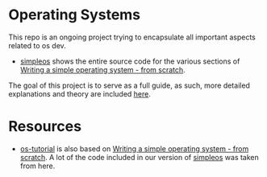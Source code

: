 # Operating Systems

This repo is an ongoing project trying to encapsulate all important aspects 
related to os dev.

* [simpleos](simpleos/) shows the entire source code for the various sections of 
  [Writing a simple operating system - from scratch](http://www.cs.bham.ac.uk/~exr/lectures/opsys/10_11/lectures/os-dev.pdf).

The goal of this project is to serve as a full guide, as such, more detailed
explanations and theory are included [here](https://docs.google.com/document/d/1JtrxBbQX-pWulECyfn2ViafW5vUefNyb2Op8IdYVkW8/edit?usp=sharing).


# Resources
* [os-tutorial](https://github.com/cfenollosa/os-tutorial) is also based on
  [Writing a simple operating system - from scratch](http://www.cs.bham.ac.uk/~exr/lectures/opsys/10_11/lectures/os-dev.pdf).
  A lot of the code included in our version of [simpleos](simpleos/) was taken
  from here.
